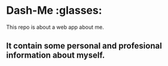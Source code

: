 # Dash-Me :glasses:
This repo is about a web app about me.

## It contain some personal and profesional information about myself.

